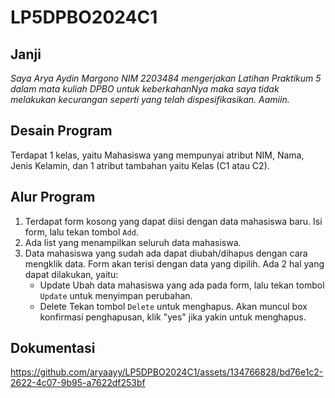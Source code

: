 # LP5DPBO2024C1

## Janji
*Saya Arya Aydin Margono NIM 2203484 mengerjakan
Latihan Praktikum 5 dalam mata kuliah DPBO
untuk keberkahanNya maka saya tidak melakukan kecurangan seperti yang telah dispesifikasikan. Aamiin.*

## Desain Program
Terdapat 1 kelas, yaitu Mahasiswa yang mempunyai atribut NIM, Nama, Jenis Kelamin, dan 1 atribut tambahan yaitu Kelas (C1 atau C2).

## Alur Program
1. Terdapat form kosong yang dapat diisi dengan data mahasiswa baru. Isi form, lalu tekan tombol `Add`.
2. Ada list yang menampilkan seluruh data mahasiswa.
3. Data mahasiswa yang sudah ada dapat diubah/dihapus dengan cara mengklik data. Form akan terisi dengan data yang dipilih. Ada 2 hal yang dapat dilakukan, yaitu:
   - Update
     Ubah data mahasiswa yang ada pada form, lalu tekan tombol `Update` untuk menyimpan perubahan.
   - Delete
     Tekan tombol `Delete` untuk menghapus. Akan muncul box konfirmasi penghapusan, klik "yes" jika yakin untuk menghapus.

## Dokumentasi


https://github.com/aryaayy/LP5DPBO2024C1/assets/134766828/bd76e1c2-2622-4c07-9b95-a7622df253bf

